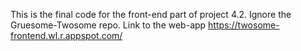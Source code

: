 This is the final code for the front-end part of project 4.2. Ignore the Gruesome-Twosome repo.
Link to the web-app https://twosome-frontend.wl.r.appspot.com/
